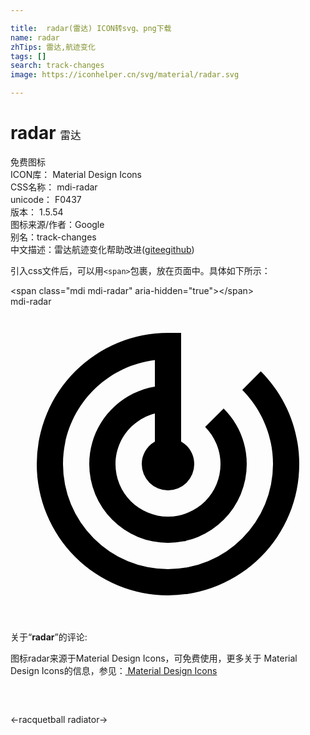 ```yaml
---

title:  radar(雷达) ICON转svg、png下载
name: radar
zhTips: 雷达,航迹变化
tags: []
search: track-changes
image: https://iconhelper.cn/svg/material/radar.svg

---
```


# radar  <small style="font-size: 60%;font-weight: 100">雷达</small>


<div class="detail-page">
<p>
<span><span class="badge-success badge">免费图标</span> </span>
<br/>
<span>
ICON库：
<span class="badge-secondary badge">Material Design Icons</span> 
</span>
<br/>
<span>
CSS名称：
<span class="badge-secondary badge">mdi-radar</span> 
</span>
<br/>
<span>
unicode：
<span class="badge-secondary badge">F0437</span> 
<copy-btn content='F0437' btn-title=""></copy-btn>
<copy-btn :content='String.fromCodePoint(parseInt("F0437", 16))' btn-title="复制U"></copy-btn>
</span>
<br/>
<span>
版本：
<span class="badge-secondary badge">1.5.54</span> 
</span>
<br/>
<span>图标来源/作者：<span class="badge-light badge">Google</span></span> 
<br/>
<span>别名：<span class="badge-light badge">track-changes</span></span><br/><span class="zh-detail">中文描述：<span class="badge-primary badge">雷达</span><span class="badge-primary badge">航迹变化</span><span class="help-link"><span>帮助改进</span>(<a href="https://gitee.com/liuwave/icon-helper/edit/master/json/material/radar.json" target="_blank" rel="noopener noreferrer">gitee</a><a href="https://github.com/liuwave/icon-helper/edit/master/json/material/radar.json" target="_blank" rel="noopener noreferrer">github</a></span>)</span><br/>
</p>
</div>
<div class="alert alert-dark">
  <i class="mdi mdi-radar mdi-48px"></i>
  <i class="mdi mdi-radar mdi-36px"></i>
  <i class="mdi mdi-radar mdi-24px"></i>
  <i class="mdi mdi-radar mdi-18px"></i>
</div>
<div>
  <p>引入css文件后，可以用<code>&lt;span&gt;</code>包裹，放在页面中。具体如下所示：    
  </p>
  <div class="alert alert-primary" style="font-size: 14px">
    &lt;span class="mdi mdi-radar" aria-hidden="true"&gt;&lt;/span&gt;
    <copy-btn content='<span class="mdi mdi-radar" aria-hidden="true"></span>'></copy-btn>
  </div>
  <div class="alert alert-secondary">
    <i class="mdi mdi-radar"
    style="font-size: 24px"
    aria-hidden="true"></i> mdi-radar
    <copy-btn content="mdi-radar" btn-title="复制图标名称"></copy-btn>
  </div>
</div>
<div id="svg" class="svg-wrap">
<svg xmlns="http://www.w3.org/2000/svg" viewBox="0 0 24 24"><path d="M19.07,4.93L17.66,6.34C19.1,7.79 20,9.79 20,12A8,8 0 0,1 12,20A8,8 0 0,1 4,12C4,7.92 7.05,4.56 11,4.07V6.09C8.16,6.57 6,9.03 6,12A6,6 0 0,0 12,18A6,6 0 0,0 18,12C18,10.34 17.33,8.84 16.24,7.76L14.83,9.17C15.55,9.9 16,10.9 16,12A4,4 0 0,1 12,16A4,4 0 0,1 8,12C8,10.14 9.28,8.59 11,8.14V10.28C10.4,10.63 10,11.26 10,12A2,2 0 0,0 12,14A2,2 0 0,0 14,12C14,11.26 13.6,10.62 13,10.28V2H12A10,10 0 0,0 2,12A10,10 0 0,0 12,22A10,10 0 0,0 22,12C22,9.24 20.88,6.74 19.07,4.93Z" /></svg>
</div>
<detail full-name='mdi-radar'></detail>
<div class="icon-detail__container">
<p>关于“<b>radar</b>”的评论:</p>
</div>
<Vssue title="关于“radar”的评论" />    
<div><p>图标radar来源于Material Design Icons，可免费使用，更多关于 Material Design Icons的信息，参见：<a target="_blank" href="https://iconhelper.cn/material.html"> Material Design Icons</a>
</p></div>

<div style="padding:2rem 0 " class="page-nav"><p class="inner"><span class="prev">←<router-link to="/icon/racquetball.html">racquetball</router-link></span> <span class="next"><router-link to="/icon/radiator.html">radiator</router-link>→</span></p></div>

